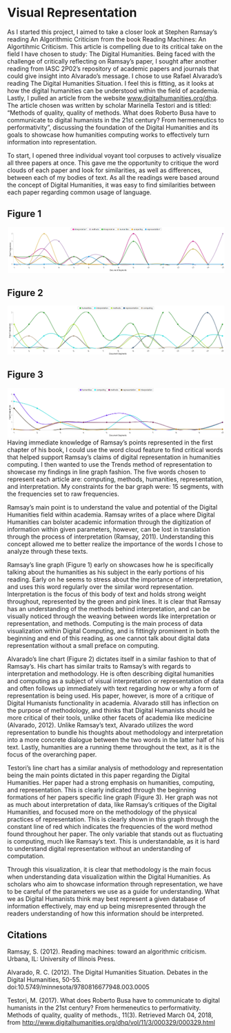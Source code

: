 # Visual Representation
  As I started this project, I aimed to take a closer look at Stephen Ramsay’s reading An Algorithmic Criticism from the book Reading Machines: An Algortihmic Criticism. This article is compelling due to its critical take on the field I have chosen to study: The Digital Humanities. Being faced with the challenge of critically reflecting on Ramsay’s paper, I sought after another reading from IASC 2P02’s repository of academic papers and journals that could give insight into Alvarado’s message. I chose to use Rafael Alvarado’s reading The Digital Humanities Situation. I feel this is fitting, as it looks at how the digital humanities can be understood within the field of academia. Lastly, I pulled an article from the website www.digitalhumanities.org/dhq. The article chosen was written by scholar Marinella Testori and is titled: “Methods of quality, quality of methods. What does Roberto Busa have to communicate to digital humanists in the 21st century? From hermeneutics to performativity”, discussing the foundation of the Digital Humanities and its goals to showcase how humanities computing works to effectively turn information into representation.

  To start, I opened three individual voyant tool corpuses to actively visualize all three papers at once. This gave me the opportunity to critique the word clouds of each paper and look for similarities, as well as differences, between each of my bodies of text. As all the readings were based around the concept of Digital Humanities, it was easy to find similarities between each paper regarding common usage of language.
## Figure 1
![](Images/Ramsay.png)
## Figure 2
![](Images/Alvarado.png)
## Figure 3
![](Images/DHQ.png)
  Having immediate knowledge of Ramsay’s points represented in the first chapter of his book, I could use the word cloud feature to find critical words that helped support Ramsay’s claims of digital representation in humanities computing. I then wanted to use the Trends method of representation to showcase my findings in line graph fashion. The five words chosen to represent each article are: computing, methods, humanities, representation, and interpretation. My constraints for the bar graph were: 15 segments, with the frequencies set to raw frequencies. 

  Ramsay’s main point is to understand the value and potential of the Digital Humanities field within academia. Ramsay writes of a place where Digital Humanities can bolster academic information through the digitization of information within given parameters, however, can be lost in translation through the process of interpretation (Ramsay, 2011). Understanding this concept allowed me to better realize the importance of the words I chose to analyze through these texts. 

  Ramsay’s line graph (Figure 1) early on showcases how he is specifically talking about the humanities as his subject in the early portions of his reading. Early on he seems to stress about the importance of interpretation, and uses this word regularly over the similar word representation. Interpretation is the focus of this body of text and holds strong weight throughout, represented by the green and pink lines. It is clear that Ramsay has an understanding of the methods behind interpretation, and can be visually noticed through the weaving between words like interpretation or representation, and methods. Computing is the main process of data visualization within Digital Computing, and is fittingly prominent in both the beginning and end of this reading, as one cannot talk about digital data representation without a small preface on computing.

  Alvarado’s line chart (Figure 2) dictates itself in a similar fashion to that of Ramsay’s. His chart has similar traits to Ramsay’s with regards to interpretation and methodology. He is often describing digital humanities and computing as a subject of visual interpretation or representation of data and often follows up immediately with text regarding how or why a form of representation is being used. His paper, however, is more of a critique of Digital Humanists functionality in academia. Alvarado still has inflection on the purpose of methodology, and thinks that Digital Humanists should be more critical of their tools, unlike other facets of academia like medicine (Alvarado, 2012). Unlike Ramsay’s text, Alvarado utilizes the word representation to bundle his thoughts about methodology and interpretation into a more concrete dialogue between the two words in the latter half of his text. Lastly, humanities are a running theme throughout the text, as it is the focus of the overarching paper.

  Testori’s line chart has a similar analysis of methodology and representation being the main points dictated in this paper regarding the Digital Humanities. Her paper had a strong emphasis on humanities, computing, and representation. This is clearly indicated through the beginning formations of her papers specific line graph (Figure 3). Her graph was not as much about interpretation of data, like Ramsay’s critiques of the Digital Humanities, and focused more on the methodology of the physical practices of representation. This is clearly shown in this graph through the constant line of red which indicates the frequencies of the word method found throughout her paper. The only variable that stands out as fluctuating is computing, much like Ramsay’s text. This is understandable, as it is hard to understand digital representation without an understanding of computation.

  Through this visualization, it is clear that methodology is the main focus when understanding data visualization within the Digital Humanities. As scholars who aim to showcase information through representation, we have to be careful of the parameters we use as a guide for understanding. What we as Digital Humanists think may best represent a given database of information effectively, may end up being misrepresented through the readers understanding of how this information should be interpreted.  
## Citations
Ramsay, S. (2012). Reading machines: toward an algorithmic criticism. Urbana, IL: University of Illinois Press.

Alvarado, R. C. (2012). The Digital Humanities Situation. Debates in the Digital Humanities, 50-55. doi:10.5749/minnesota/9780816677948.003.0005

Testori, M. (2017). What does Roberto Busa have to communicate to digital humanists in the 21st century? From hermeneutics to performativity. Methods of quality, quality of methods., 11(3). Retrieved March 04, 2018, from http://www.digitalhumanities.org/dhq/vol/11/3/000329/000329.html
